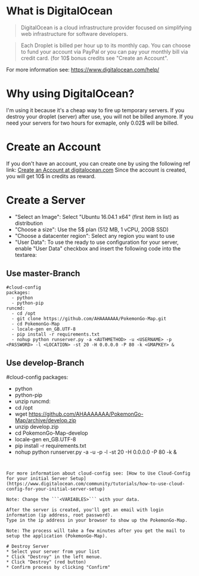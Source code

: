 # What is DigitalOcean
> DigitalOcean is a cloud infrastructure provider focused on simplifying web infrastructure for software developers.

> Each Droplet is billed per hour up to its monthly cap. You can choose to fund your account via PayPal or you can pay your monthly bill via credit card.
(for 10$ bonus credits see "Create an Account".

For more information see: https://www.digitalocean.com/help/

# Why using DigitalOcean?
I'm using it because it's a cheap way to fire up temporary servers.
If you destroy your droplet (server) after use, you will not be billed anymore. If you need your servers for two hours for exmaple, only 0.02$ will be billed.

# Create an Account
If you don't have an account, you can create one by using the following ref link:
[Create an Account at digitalocean.com](https://m.do.co/c/2d1757c3cb42)
Since the account is created, you will get 10$ in credits as reward. 

# Create a Server
* "Select an Image": Select "Ubuntu 16.04.1 x64" (first item in list) as distribution
* "Choose a size": Use the 5$ plan (512 MB, 1 vCPU, 20GB SSD)
* "Choose a datacenter region": Select any region you want to use
* "User Data": To use the ready to use configuration for your server, enable "User Data" checkbox and insert the following code into the textarea:

## Use master-Branch
```
#cloud-config
packages:
  - python
  - python-pip
runcmd:
  - cd /opt
  - git clone https://github.com/AHAAAAAAA/PokemonGo-Map.git
  - cd PokemonGo-Map
  - locale-gen en_GB.UTF-8
  - pip install -r requirements.txt
  - nohup python runserver.py -a <AUTHMETHOD> -u <USERNAME> -p <PASSWORD> -l <LOCATION> -st 20 -H 0.0.0.0 -P 80 -k <GMAPKEY> &
```

## Use develop-Branch
#cloud-config
packages:
  - python
  - python-pip
  - unzip
runcmd:
  - cd /opt
  - wget https://github.com/AHAAAAAAA/PokemonGo-Map/archive/develop.zip
  - unzip develop.zip
  - cd PokemonGo-Map-develop
  - locale-gen en_GB.UTF-8
  - pip install -r requirements.txt
  - nohup python runserver.py -a <AUTHMETHOD> -u <USERNAME> -p <PASSWORD> -l <LOCATION> -st 20 -H 0.0.0.0 -P 80 -k <GMAPKEY> &
```


For more information about cloud-config see: [How to Use Cloud-Config for your initial Server Setup](https://www.digitalocean.com/community/tutorials/how-to-use-cloud-config-for-your-initial-server-setup)

Note: Change the ```<VARIABLES>``` with your data.

After the server is created, you'll get an email with login information (ip address, root password).
Type in the ip address in your browser to show up the PokemonGo-Map.

Note: The process will take a few minutes after you get the mail to setup the application (PokemonGo-Map).

# Destroy Server
* Select your server from your list
* Click "Destroy" in the left menue.
* Click "Destroy" (red button)
* Confirm process by clicking "Confirm"